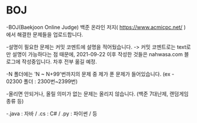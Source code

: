 # BOJ
-BOJ(Baekjoon Online Judge)
백준 온라인 저지( https://www.acmicpc.net/ ) 에서 해결한 문제들을 업로드합니다.

-설명이 필요한 문제는 커밋 코멘트에 설명을 적어뒀습니다.
   -> 커밋 코멘트로는 text로만 설명이 가능하다는 점 때문에, 2021-09-22 이후 작성한 것들은 nahwasa.com 블로그에 작성중입니다. 차후 전부 옮길 예정.

-N 폴더에는 'N ~ N+99'번까지의 문제 중 제가 푼 문제가 들어있습니다. (ex - 02300 폴더 : 2300번~2399번)

-올리면 안되거나, 올릴 의미가 없는 문제는 올리지 않습니다. (백준 7대난제, 랜덤게임 종류 등)

-.java : 자바 / .cs : C# / .py : 파이썬 /  등
